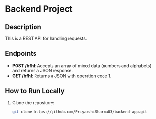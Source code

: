 # Backend Project

## Description
This is a REST API for handling requests.

## Endpoints
- **POST /bfhl**: Accepts an array of mixed data (numbers and alphabets) and returns a JSON response.
- **GET /bfhl**: Returns a JSON with operation code 1.

## How to Run Locally
1. Clone the repository:
   ```bash
   git clone https://github.com/PriyanshiSharma03/backend-app.git
